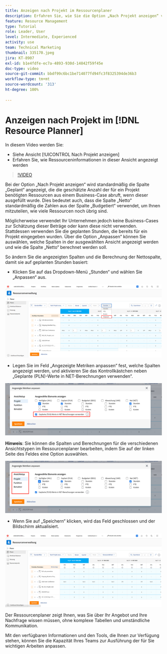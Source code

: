 ```yaml
---
title: Anzeigen nach Projekt im Ressourcenplaner
description: Erfahren Sie, wie Sie die Option „Nach Projekt anzeigen“ verwenden und wie Ressourceninformationen in dieser Ansicht angezeigt werden.
feature: Resource Management
type: Tutorial
role: Leader, User
level: Intermediate, Experienced
activity: use
team: Technical Marketing
thumbnail: 335170.jpeg
jira: KT-8907
exl-id: b1e4fdfe-ec7a-4893-930d-14842f59f45e
doc-type: video
source-git-commit: bbdf99c6bc1be714077fd94fc3f8325394de36b3
workflow-type: tm+mt
source-wordcount: '313'
ht-degree: 100%

---
```


# Anzeigen nach Projekt im [!DNL Resource Planner]

In diesem Video werden Sie:

* Siehe Ansicht [!UICONTROL Nach Projekt anzeigen]
* Erfahren Sie, wie Ressourceninformationen in dieser Ansicht angezeigt werden

>[!VIDEO](https://video.tv.adobe.com/v/3432535/?quality=12&learn=on&enablevpops=1&captions=ger)

Bei der Option „Nach Projekt anzeigen“ wird standardmäßig die Spalte „Geplant“ angezeigt, die die geschätzte Anzahl der für ein Projekt benötigten Ressourcen aus einem Business-Case abruft, wenn dieser ausgefüllt wurde. Dies bedeutet auch, dass die Spalte „Netto“ standardmäßig die Zahlen aus der Spalte „Budgetiert“ verwendet, um Ihnen mitzuteilen, wie viele Ressourcen noch übrig sind.

Möglicherweise verwendet Ihr Unternehmen jedoch keine Business-Cases zur Schätzung dieser Beträge oder kann diese nicht verwenden. Stattdessen verwenden Sie die geplanten Stunden, die bereits für ein Projekt eingegeben wurden. Über die Option „Anpassen“ können Sie auswählen, welche Spalten in der ausgewählten Ansicht angezeigt werden und wie die Spalte „Netto“ berechnet werden soll.

So ändern Sie die angezeigten Spalten und die Berechnung der Nettospalte, damit sie auf geplanten Stunden basiert:

* Klicken Sie auf das Dropdown-Menü „Stunden“ und wählen Sie „Anpassen“ aus.

![Anpassen einer Option im Dropdown-Menü „Anpassen“](assets/NetHours01.png)

* Legen Sie im Feld „Angezeigte Metriken anpassen“ fest, welche Spalten angezeigt werden, und aktivieren Sie das Kontrollkästchen neben „Geplante (PLN)-Werte in NET-Berechnungen verwenden“.

![Die Option „Geplante Werte in NET-Berechnungen verwenden“](assets/NetHours02.png)

**Hinweis**: Sie können die Spalten und Berechnungen für die verschiedenen Ansichtstypen im Ressourcenplaner bearbeiten, indem Sie auf der linken Seite des Feldes eine Option auswählen.

![Optionen zum Anzeigen von Typen](assets/NetHours03.jpg)

* Wenn Sie auf „Speichern“ klicken, wird das Feld geschlossen und der Bildschirm aktualisiert.

![Das Tool „Ressourcenplaner“](assets/NetHours04.jpg)

Der Ressourcenplaner zeigt Ihnen, was Sie über Ihr Angebot und Ihre Nachfrage wissen müssen, ohne komplexe Tabellen und umständliche Kommunikation.

Mit den verfügbaren Informationen und den Tools, die Ihnen zur Verfügung stehen, können Sie die Kapazität Ihres Teams zur Ausführung der für Sie wichtigen Arbeiten anpassen.
